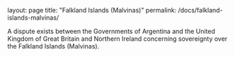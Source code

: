 layout: page
title: "Falkland Islands (Malvinas)"
permalink: /docs/falkland-islands-malvinas/

A dispute exists between the Governments of Argentina and the United Kingdom of Great Britain and Northern Ireland concerning sovereignty over the Falkland Islands (Malvinas).